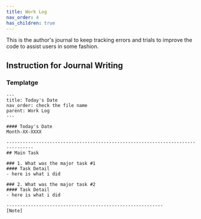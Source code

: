 ```yaml
---
title: Work Log 
nav_order: 4
has_children: true
---
```


This is the author's journal to keep tracking errors and trials to improve the code to assist users in some fashion. 

## Instruction for Journal Writing 

### Templatge 

```
---
title: Today's Date 
nav_order: check the file name 
parent: Work Log
---

#### Today's Date
Month-XX-XXXX 

--------------------------------------------------------------------------------
## Main Task

### 1. What was the major task #1
#### Task Detail 
- here is what i did 

### 2. What was the major task #2
#### Task Detail
- here is what i did 

----------------------------------------------------------
[Note]
```

